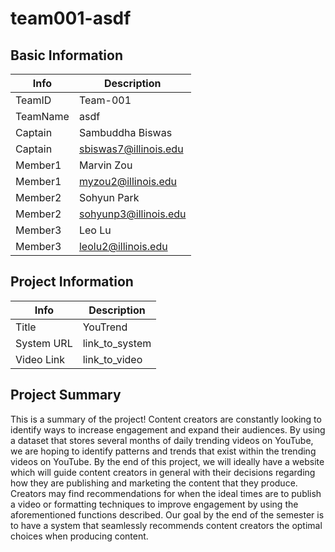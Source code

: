 # team001-asdf

## Basic Information

|   Info      |        Description     |
| ----------- | ---------------------- |
| TeamID      |        Team-001        |
| TeamName    |         asdf           |
| Captain     |    Sambuddha Biswas    |
| Captain     |  sbiswas7@illinois.edu |
| Member1     |        Marvin Zou      |
| Member1     |   myzou2@illinois.edu  |
| Member2     |       Sohyun Park      |
| Member2     |  sohyunp3@illinois.edu |
| Member3     |        Leo Lu          |
| Member3     |  leolu2@illinois.edu   |

## Project Information

|   Info      |        Description     |
| ----------- | ---------------------- |
|  Title      |         YouTrend       |
| System URL  |      link_to_system    |
| Video Link  |      link_to_video     |

## Project Summary

This is a summary of the project!
Content creators are constantly looking to identify ways to increase engagement and expand their audiences. By using a dataset that stores several months of daily trending videos on YouTube, we are hoping to identify patterns and trends that exist within the trending videos on YouTube. By the end of this project, we will ideally have a website which will guide content creators in general with their decisions regarding how they are publishing and marketing the content that they produce. Creators may find recommendations for when the ideal times are to publish a video or formatting techniques to improve engagement by using the aforementioned functions described. Our goal by the end of the semester is to have a system that seamlessly recommends content creators the optimal choices when producing content.
